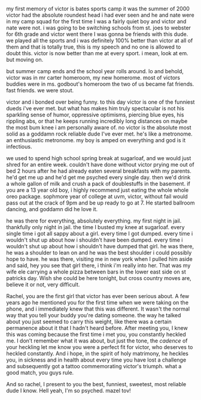 my first memory of victor is bates sports camp
it was the summer of 2000
victor had the absolute roundest head i had ever seen and he and nate were in my camp squad for the first time
I was a fairly quiet boy and victor and nate were not. 
i was going to be switching schools from st. joes to webster for 6th grade and victor went there
I was gonna be friends with this dude. 
we played all the sports and i was definitely 100% better than victor at all of them and that is totally true, this is my speech and no one is allowed to doubt this.
victor is now better than me at every sport. 
i mean, look at em.
but moving on. 

but summer camp ends and the school year rolls around.
 lo and behold, victor was in mr carter homeroom, my new homerome. 
 most of victors buddies were in ms. godbout's homeroom
the two of us became fat friends. fast friends. we were stout.

victor and i bonded over being funny.
to this day victor is one of the funniest dueds i've ever met.
but what has makes him truly spectacular is not his sparkling sense of humor, oppressive optimisms, piercing blue eyes, his rippling abs, or that he keeps running incredibly long distances on maybe the most bum knee i am personally aware of.
no victor is the absolute most solid as a goddamn rock reliable dude I've ever met.
he's like a metronome. an enthusiastic metronome. my boy is amped on everything and god is it infectious. 

we used to spend high school spring break at sugarloaf, and we would just shred for an entire week. 
couldn't have done without victor prying me out of bed 2 hours after he had already eaten several breakfasts with my parents. 
he'd get me up and he'd get me psyched every single day.
then we'd drink a whole gallon of milk and crush a pack of doublestuffs in the basement. 
if you are a 13 year old boy, i highly recommend just eating the whole whole oreo package.
sophmore year of college at uvm, victor, without fail would pass out at the crack of 9pm and be up ready to go at 7.
He started ballroom dancing, and goddamn did he love it. 


he was there for everything, absolutely everything. 
my first night in jail. thankfully only night in jail.
the time I busted my knee at sugarloaf.
every single time i got all sappy about a girl. 
every time I got dumped. 
every time i wouldn't shut up about how i shouldn't have been dumped.
every time i wouldn't shut up about how i shouldn't have dumped that girl.
he was there, he was a shoulder to lean on and he was the best shoulder i could possibly hope to have.
he was there, visiting me in new york when I pulled him aside and said, hey you see that girl there, i think i'm really into her.
That was my wife ele carrying a whole pizza between bars in the lower east side on st patricks day.
Wish she could be here tonight, but cross country moves are, believe it or not, very difficult. 

Rachel, you are the first girl that victor has ever been serious about.
A few years ago he mentioned you for the first time when we were taking on the phone, and i immediately knew that this was different. 
It wasn't the normal way that you tell your buddy you're dating someone.
the way he talked about you just seemed to carry this weight, like there was a certain permanence about it that I hadn't heard before.
After meeting you, I knew this was coming because the first time i met you, you constantly heckled me. 
I don’t remember what it was about, but just the tone, the *cadence* of your heckling let me know you were a perfect fit for victor, who deserves to heckled constantly.
And i hope, in the spirit of holy matrimony, he heckles you, in sickness and in health about every time you have lost a challenge and subsequently got a tattoo commemorating victor's triumph.
what a good match, you guys rule.

And so rachel, I present to you the best, funniest, sweetest, most reliable dude I know. 
Hell yeah, I'm so psyched.
mazel tov!
